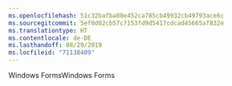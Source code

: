 ```yaml
---
ms.openlocfilehash: 51c32bafba80e452ca785cb49932cb49793ace6c
ms.sourcegitcommit: 5ef0d02cb57c7153fd9d5417cdcad45665af832e
ms.translationtype: HT
ms.contentlocale: de-DE
ms.lasthandoff: 08/29/2019
ms.locfileid: "71138409"
---
```

<span data-ttu-id="66eec-101">Windows Forms</span><span class="sxs-lookup"><span data-stu-id="66eec-101">Windows Forms</span></span>